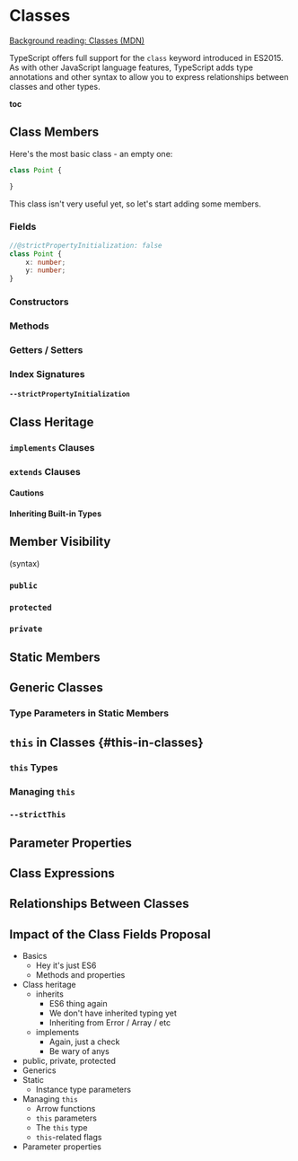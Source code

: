 # Classes

[Background reading: Classes (MDN)](https://developer.mozilla.org/en-US/docs/Web/JavaScript/Reference/Classes)

TypeScript offers full support for the `class` keyword introduced in ES2015.
As with other JavaScript language features, TypeScript adds type annotations and other syntax to allow you to express relationships between classes and other types.

__toc__

## Class Members

Here's the most basic class - an empty one:

```ts
class Point {

}
```

This class isn't very useful yet, so let's start adding some members.

### Fields

```ts
//@strictPropertyInitialization: false
class Point {
    x: number;
    y: number;
}
```


### Constructors

### Methods

### Getters / Setters

### Index Signatures

#### `--strictPropertyInitialization`

## Class Heritage

### `implements` Clauses

### `extends` Clauses

#### Cautions

#### Inheriting Built-in Types

## Member Visibility

(syntax)

### `public`

### `protected`

### `private`

## Static Members

## Generic Classes

### Type Parameters in Static Members

## `this` in Classes {#this-in-classes}

### `this` Types

### Managing `this`

### `--strictThis`

## Parameter Properties


## Class Expressions

## Relationships Between Classes

## Impact of the Class Fields Proposal



  * Basics
    * Hey it's just ES6
    * Methods and properties
  * Class heritage
    * inherits
      * ES6 thing again
      * We don't have inherited typing yet
      * Inheriting from Error / Array / etc
    * implements
      * Again, just a check
      * Be wary of anys
  * public, private, protected
  * Generics
  * Static
    * Instance type parameters
  * Managing `this`
    * Arrow functions
    * `this` parameters
    * The `this` type
    * `this`-related flags
  * Parameter properties
